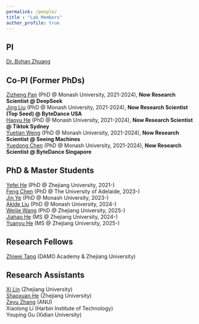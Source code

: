 ```yaml
---
permalink: /people/
title : "Lab Members"
author_profile: true
---
```

## PI
[Dr. Bohan Zhuang](https://bohanzhuang.github.io/)

## Co-PI (Former PhDs)
[Zizheng Pan](https://scholar.google.com.au/citations?user=w_VMopoAAAAJ&hl=en) (PhD @ Monash University, 2021-2024), **Now Research Scientist @ DeepSeek**   
[Jing Liu](https://scholar.google.com/citations?user=-lHaZH4AAAAJ&hl=en) (PhD @ Monash University, 2021-2024), **Now Research Scientist (Top Seed) @ ByteDance USA**  
[Haoyu He](https://scholar.google.com/citations?user=aU1zMhUAAAAJ&hl=en) (PhD @ Monash University, 2021-2024), **Now Research Scientist @ Tiktok Sydney**   
[Yuetian Weng](https://openreview.net/profile?id=~Yuetian_Weng1) (PhD @ Monash University, 2021-2024), **Now Research Scientist @ Seeing Machines**  
[Yuedong Chen](https://scholar.google.com.sg/citations?user=GqgGZlQAAAAJ) (PhD @ Monash University, 2021-2024), **Now Research Scientist @ ByteDance Singapore**

## PhD & Master Students
[Yefei He](https://hexy.tech/publication/) (PhD @ Zhejiang University, 2021-)  
[Feng Chen](https://github.com/Chenfeng1271) (PhD @ The University of Adelaide, 2023-)  
[Jin Ye](https://scholar.google.com/citations?user=UFBrJOAAAAAJ) (PhD @ Monash University, 2023-)  
[Akide Liu](https://scholar.google.com/citations?hl=en&user=1HjSeKgAAAAJ) (PhD @ Monash University, 2024-)  
[Weijie Wang](https://lhmd.top/) (PhD @ Zhejiang University, 2025-)  
[Jiahao He](https://github.com/Hygge02) (MS @ Zhejiang University, 2024-)  
[Yuanyu He](https://github.com/Yuanyu0) (MS @ Zhejiang University, 2025-)

## Research Fellows
[Zhiwei Tang](https://scholar.google.com/citations?user=GN-N9c8AAAAJ&hl=en) (DAMO Academy & Zhejiang University)


## Research Assistants
[Xi Lin](https://github.com/erix025) (Zhejiang University)  
[Shaoxuan He](https://openreview.net/profile?id=~Shaoxuan_He1) (Zhejiang University)    
[Zeyu Zhang](https://steve-zeyu-zhang.github.io/) (ANU)   
Xiaolong Li (Harbin Institute of Technology)    
Youping Gu (Xidian University)


